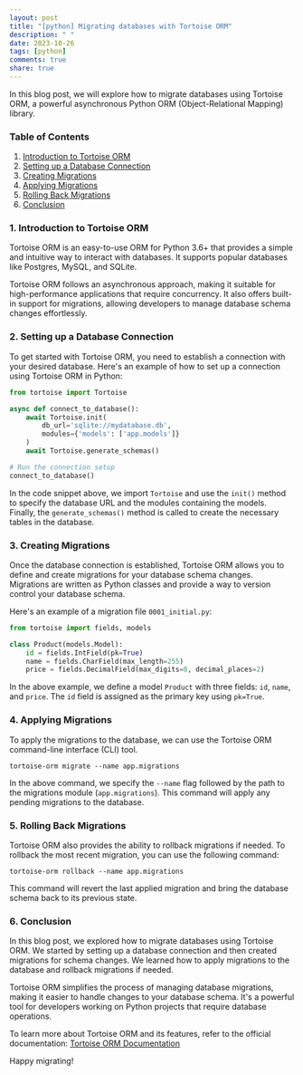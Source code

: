 ```yaml
---
layout: post
title: "[python] Migrating databases with Tortoise ORM"
description: " "
date: 2023-10-26
tags: [python]
comments: true
share: true
---
```


In this blog post, we will explore how to migrate databases using Tortoise ORM, a powerful asynchronous Python ORM (Object-Relational Mapping) library. 

### Table of Contents

1. [Introduction to Tortoise ORM](#introduction)
2. [Setting up a Database Connection](#connection)
3. [Creating Migrations](#migrations)
4. [Applying Migrations](#applying)
5. [Rolling Back Migrations](#rollback)
6. [Conclusion](#conclusion)

### 1. Introduction to Tortoise ORM<a name="introduction"></a>

Tortoise ORM is an easy-to-use ORM for Python 3.6+ that provides a simple and intuitive way to interact with databases. It supports popular databases like Postgres, MySQL, and SQLite.

Tortoise ORM follows an asynchronous approach, making it suitable for high-performance applications that require concurrency. It also offers built-in support for migrations, allowing developers to manage database schema changes effortlessly.

### 2. Setting up a Database Connection<a name="connection"></a>

To get started with Tortoise ORM, you need to establish a connection with your desired database. Here's an example of how to set up a connection using Tortoise ORM in Python:

```python
from tortoise import Tortoise

async def connect_to_database():
    await Tortoise.init(
        db_url='sqlite://mydatabase.db',
        modules={'models': ['app.models']}
    )
    await Tortoise.generate_schemas()

# Run the connection setup
connect_to_database()
```

In the code snippet above, we import `Tortoise` and use the `init()` method to specify the database URL and the modules containing the models. Finally, the `generate_schemas()` method is called to create the necessary tables in the database.

### 3. Creating Migrations<a name="migrations"></a>

Once the database connection is established, Tortoise ORM allows you to define and create migrations for your database schema changes. Migrations are written as Python classes and provide a way to version control your database schema.

Here's an example of a migration file `0001_initial.py`:

```python
from tortoise import fields, models

class Product(models.Model):
    id = fields.IntField(pk=True)
    name = fields.CharField(max_length=255)
    price = fields.DecimalField(max_digits=8, decimal_places=2)
```

In the above example, we define a model `Product` with three fields: `id`, `name`, and `price`. The `id` field is assigned as the primary key using `pk=True`. 

### 4. Applying Migrations<a name="applying"></a>

To apply the migrations to the database, we can use the Tortoise ORM command-line interface (CLI) tool. 

```
tortoise-orm migrate --name app.migrations
```

In the above command, we specify the `--name` flag followed by the path to the migrations module (`app.migrations`). This command will apply any pending migrations to the database.

### 5. Rolling Back Migrations<a name="rollback"></a>

Tortoise ORM also provides the ability to rollback migrations if needed. To rollback the most recent migration, you can use the following command:

```
tortoise-orm rollback --name app.migrations
```

This command will revert the last applied migration and bring the database schema back to its previous state.

### 6. Conclusion<a name="conclusion"></a>

In this blog post, we explored how to migrate databases using Tortoise ORM. We started by setting up a database connection and then created migrations for schema changes. We learned how to apply migrations to the database and rollback migrations if needed.

Tortoise ORM simplifies the process of managing database migrations, making it easier to handle changes to your database schema. It's a powerful tool for developers working on Python projects that require database operations.

To learn more about Tortoise ORM and its features, refer to the official documentation: [Tortoise ORM Documentation](https://tortoise-orm.readthedocs.io/)

Happy migrating!